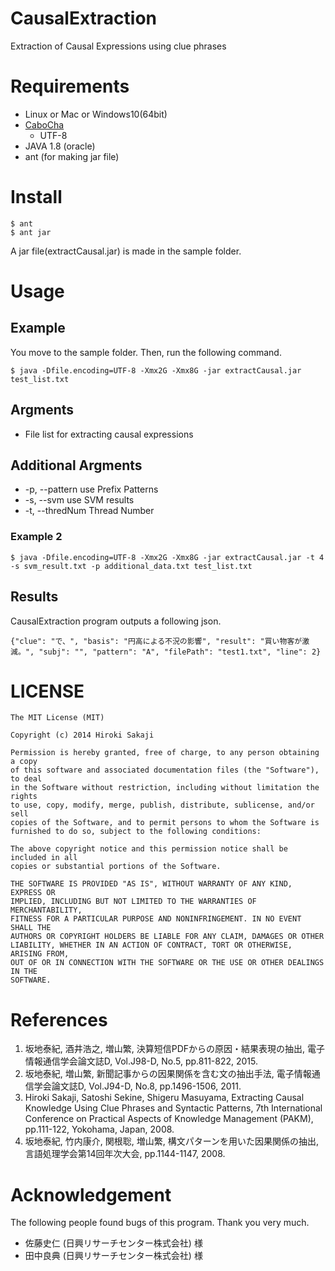 # CausalExtraction
Extraction of Causal Expressions using clue phrases


# Requirements
* Linux or Mac or Windows10(64bit)
* [CaboCha](https://code.google.com/p/cabocha/)
    * UTF-8
* JAVA 1.8 (oracle)
* ant (for making jar file)

# Install
```
$ ant
$ ant jar
```
A jar file(extractCausal.jar) is made in the sample folder.

# Usage
## Example
You move to the sample folder.
Then, run the following command.

`$ java -Dfile.encoding=UTF-8 -Xmx2G -Xmx8G -jar extractCausal.jar test_list.txt`

## Argments
* File list for extracting causal expressions

## Additional Argments
* -p, --pattern <arg>    use Prefix Patterns
* -s, --svm <arg>        use SVM results
* -t, --thredNum <arg>   Thread Number

### Example 2
`$ java -Dfile.encoding=UTF-8 -Xmx2G -Xmx8G -jar extractCausal.jar -t 4 -s svm_result.txt -p additional_data.txt test_list.txt`

## Results
CausalExtraction program outputs a following json.

`
{"clue": "で、", "basis": "円高による不況の影響", "result": "買い物客が激減。", "subj": "", "pattern": "A", "filePath": "test1.txt", "line": 2}
`

# LICENSE
```text
The MIT License (MIT)

Copyright (c) 2014 Hiroki Sakaji

Permission is hereby granted, free of charge, to any person obtaining a copy
of this software and associated documentation files (the "Software"), to deal
in the Software without restriction, including without limitation the rights
to use, copy, modify, merge, publish, distribute, sublicense, and/or sell
copies of the Software, and to permit persons to whom the Software is
furnished to do so, subject to the following conditions:

The above copyright notice and this permission notice shall be included in all
copies or substantial portions of the Software.

THE SOFTWARE IS PROVIDED "AS IS", WITHOUT WARRANTY OF ANY KIND, EXPRESS OR
IMPLIED, INCLUDING BUT NOT LIMITED TO THE WARRANTIES OF MERCHANTABILITY,
FITNESS FOR A PARTICULAR PURPOSE AND NONINFRINGEMENT. IN NO EVENT SHALL THE
AUTHORS OR COPYRIGHT HOLDERS BE LIABLE FOR ANY CLAIM, DAMAGES OR OTHER
LIABILITY, WHETHER IN AN ACTION OF CONTRACT, TORT OR OTHERWISE, ARISING FROM,
OUT OF OR IN CONNECTION WITH THE SOFTWARE OR THE USE OR OTHER DEALINGS IN THE
SOFTWARE.
```

# References
1. 坂地泰紀, 酒井浩之, 増山繁, 決算短信PDFからの原因・結果表現の抽出, 電子情報通信学会論文誌D, Vol.J98-D, No.5, pp.811-822, 2015.
2. 坂地泰紀, 増山繁, 新聞記事からの因果関係を含む文の抽出手法, 電子情報通信学会論文誌D, Vol.J94-D, No.8, pp.1496-1506, 2011.
3. Hiroki Sakaji, Satoshi Sekine, Shigeru Masuyama, Extracting Causal Knowledge Using Clue Phrases and Syntactic Patterns, 7th International Conference on Practical Aspects of Knowledge Management (PAKM), pp.111-122, Yokohama, Japan, 2008.
4. 坂地泰紀, 竹内康介, 関根聡, 増山繁, 構文パターンを用いた因果関係の抽出, 言語処理学会第14回年次大会, pp.1144-1147, 2008.

# Acknowledgement
The following people found bugs of this program.
Thank you very much.
* 佐藤史仁 (日興リサーチセンター株式会社) 様
* 田中良典 (日興リサーチセンター株式会社) 様
